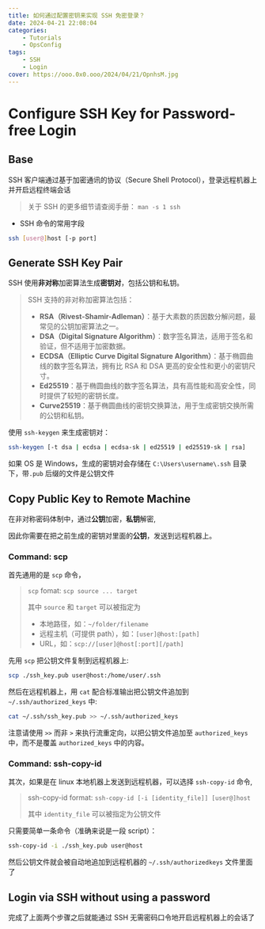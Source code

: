 ```yaml
---
title: 如何通过配置密钥来实现 SSH 免密登录？
date: 2024-04-21 22:08:04
categories:
    - Tutorials
    - OpsConfig
tags:  
    - SSH
    - Login
cover: https://ooo.0x0.ooo/2024/04/21/OpnhsM.jpg
---
```


# Configure SSH Key for Password-free Login



## Base

SSH 客户端通过基于加密通讯的协议（Secure Shell Protocol），登录远程机器上并开启远程终端会话

> 关于 SSH 的更多细节请查阅手册： `man -s 1 ssh `

- SSH 命令的常用字段

```bash
ssh [user@]host [-p port]
```



## Generate SSH Key Pair

SSH 使用**非对称**加密算法生成**密钥对**，包括公钥和私钥。

> SSH 支持的非对称加密算法包括：
>
> - **RSA（Rivest-Shamir-Adleman）**：基于大素数的质因数分解问题，最常见的公钥加密算法之一。
> - **DSA（Digital Signature Algorithm）**：数字签名算法，适用于签名和验证，但不适用于加密数据。
> - **ECDSA（Elliptic Curve Digital Signature Algorithm）**：基于椭圆曲线的数字签名算法，拥有比 RSA 和 DSA 更高的安全性和更小的密钥尺寸。
> - **Ed25519**：基于椭圆曲线的数字签名算法，具有高性能和高安全性，同时提供了较短的密钥长度。
> - **Curve25519**：基于椭圆曲线的密钥交换算法，用于生成密钥交换所需的公钥和私钥。

使用 `ssh-keygen` 来生成密钥对：

```bash
ssh-keygen [-t dsa | ecdsa | ecdsa-sk | ed25519 | ed25519-sk | rsa]
```

如果 OS 是 Windows，生成的密钥对会存储在 `C:\Users\username\.ssh` 目录下，带`.pub` 后缀的文件是公钥文件



## Copy Public Key to Remote Machine

在非对称密码体制中，通过**公钥**加密，**私钥**解密,

因此你需要在把之前生成的密钥对里面的**公钥**，发送到远程机器上。

### Command: scp

首先通用的是 `scp` 命令，

> `scp` fomat: `scp source ... target`
>
> 其中 `source` 和 `target` 可以被指定为
>
> - 本地路径，如：`~/folder/filename`
> - 远程主机（可提供 path），如：`[user]@host:[path]`
> - URL，如：`scp://[user]@host[:port][/path]`

先用 `scp` 把公钥文件复制到远程机器上:

```bash
scp ./ssh_key.pub user@host:/home/user/.ssh
```

然后在远程机器上，用 `cat` 配合标准输出把公钥文件追加到 `~/.ssh/authorized_keys` 中:

```bash
cat ~/.ssh/ssh_key.pub >> ~/.ssh/authorized_keys
```

注意请使用 `>>` 而非 `>` 来执行流重定向，以把公钥文件追加至 `authorized_keys` 中，而不是覆盖 `authorized_keys` 中的内容。

### Command: ssh-copy-id

其次，如果是在 linux 本地机器上发送到远程机器，可以选择 `ssh-copy-id` 命令,

> ssh-copy-id format: `ssh-copy-id [-i [identity_file]] [user@]host`
>
> 其中 `identity_file` 可以被指定为公钥文件

只需要简单一条命令（准确来说是一段 script）：

```bash
ssh-copy-id -i ./ssh_key.pub user@host
```

然后公钥文件就会被自动地追加到远程机器的 `~/.ssh/authorizedkeys` 文件里面了



## Login via SSH without using a password

完成了上面两个步骤之后就能通过 SSH 无需密码口令地开启远程机器上的会话了